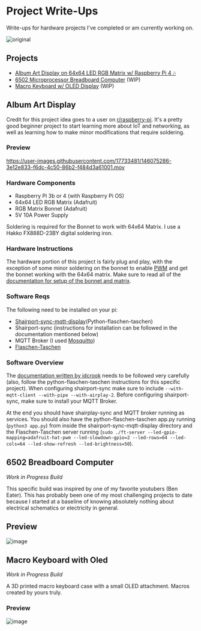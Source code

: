 # Project Write-Ups 
Write-ups for hardware projects I've completed or am currently working on.

![original](https://user-images.githubusercontent.com/17733481/146074542-fb7cf1b4-03c9-49d3-95a5-fd3a1cfece4f.gif)

## Projects


- [Album Art Display on 64x64 LED RGB Matrix w/ Raspberry Pi 4 🎶](#album-art-display)
- [6502 Microprocessor Breadboard Computer](#6502-breadboard-computer) (WIP)
- [Macro Keyboard w/ OLED Display](#macro-keyboard-with-oled) (WIP)


## Album Art Display
Credit for this project idea goes to a user on [r/raspberry-pi](https://www.reddit.com/r/raspberry_pi/comments/ombwwg/my_64x64_rgb_led_matrix_album_art_display_pi_3b/). It's a pretty good beginner project to start learning more about IoT and networking, as well as learning how to make minor modifications that require soldering. 

### Preview

https://user-images.githubusercontent.com/17733481/146075286-3e12e833-f6dc-4c50-86b2-f484d3a61001.mov

### Hardware Components

- Raspberry Pi 3b or 4 (with Raspberry Pi OS)
- 64x64 LED RGB Matrix (Adafruit)
- RGB Matrix Bonnet (Adafruit)
- 5V 10A Power Supply

Soldering is required for the Bonnet to work with 64x64 Matrix. I use a Hakko FX888D-23BY digital soldering iron.

### Hardware Instructions

The hardware portion of this project is fairly plug and play, with the exception of some minor soldering on the bonnet to enable [PWM](https://learn.sparkfun.com/tutorials/pulse-width-modulation/all) and get the bonnet working with the 64x64 matrix. Make sure to read all of the [documentation for setup of the bonnet and matrix](https://learn.adafruit.com/adafruit-rgb-matrix-bonnet-for-raspberry-pi/). 

### Software Reqs 
The following need to be installed on your pi:
- [Shairport-sync-mqtt-display](https://github.com/idcrook/shairport-sync-mqtt-display)(Python-flaschen-taschen)
- Shairport-sync (instructions for installation can be followed in the documentation mentioned below)
- MQTT Broker (I used [Mosquitto](https://mosquitto.org/download/))
- [Flaschen-Taschen](https://github.com/hzeller/flaschen-taschen.git)

### Software Overview

The [documentation written by idcrook](https://github.com/idcrook/shairport-sync-mqtt-display/wiki) needs to be followed very carefully (also, follow the python-flaschen-taschen instructions for this specific project). When configuring shairport-sync make sure to include `--with-mqtt-client --with-pipe --with-airplay-2`. Before configuring shairport-sync, make sure to install your MQTT Broker. 

At the end you should have shairplay-sync and MQTT broker running as services. You should also have the python-flaschen-taschen app.py running (`python3 app.py`) from inside the shairport-sync-mqtt-display directory and the Flaschen-Taschen server running (`sudo ./ft-server --led-gpio-mapping=adafruit-hat-pwm --led-slowdown-gpio=2 --led-rows=64 --led-cols=64 --led-show-refresh --led-brightness=50`). 


## 6502 Breadboard Computer

*Work in Progress Build* 


This specific build was inspired by one of my favorite youtubers (Ben Eater). This has probably been one of my most challenging projects to date because I started at a baseline of knowing absolutely nothing about electrical schematics or electricity in general. 

## Preview

![image](https://user-images.githubusercontent.com/17733481/146108119-390edaeb-bc2b-4955-8d81-9244fb2a2c4c.png)


## Macro Keyboard with Oled
*Work in Progress Build*

A 3D printed macro keyboard case with a small OLED attachment. Macros created by yours truly. 

### Preview

![image](https://user-images.githubusercontent.com/17733481/146108600-e0d7c36f-e087-493c-a6db-ce3d424c0fb3.png)


